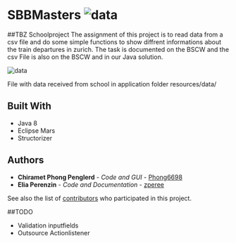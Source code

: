 # SBBMasters ![data](https://img.shields.io/badge/Status-development-orange.svg)
##TBZ Schoolproject
The assignment of this project is to read data from a csv file and do some simple functions to show diffrent informations about the train departures in zurich. The task is documented on the BSCW and the csv File is also on the BSCW and in our Java solution. 

![data](https://img.shields.io/badge/data-abfahrten__zhb.csv-green.svg)

File with data received from school in application folder resources/data/

## Built With

* Java 8 
* Eclipse Mars
* Structorizer

## Authors

* **Chiramet Phong Penglerd** - *Code and GUI* - [Phong6698](https://github.com/Phong6698)
* **Elia Perenzin** - *Code and Documentation* - [zperee](https://github.com/zperee)

See also the list of [contributors](https://github.com/MastersProjects/SBBMasters/graphs/contributors) who participated in this project.

##TODO
* Validation inputfields
* Outsource Actionlistener
